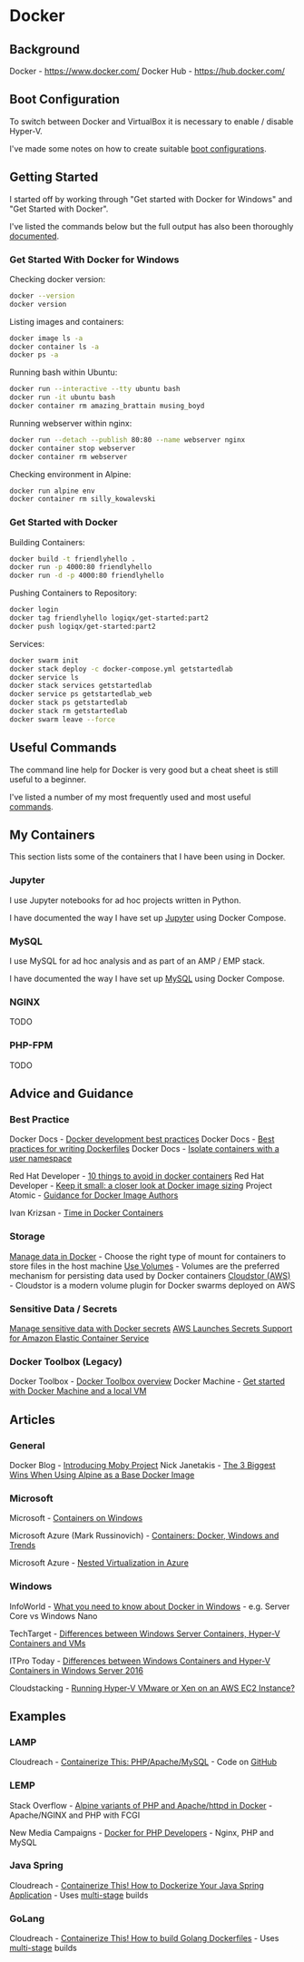 # Docker

## Background

Docker - https://www.docker.com/
Docker Hub - https://hub.docker.com/



## Boot Configuration

To switch between Docker and VirtualBox it is necessary to enable / disable Hyper-V.

I've made some notes on how to create suitable [boot configurations](../../Boot.md).



## Getting Started

I started off by working through "Get started with Docker for Windows" and "Get Started with Docker".

I've listed the commands below but the full output has also been thoroughly [documented](GetStarted.md).



### Get Started With Docker for Windows

Checking docker version:

```sh
docker --version
docker version
```

Listing images and containers:

```sh
docker image ls -a
docker container ls -a
docker ps -a
```

Running bash within Ubuntu:

```sh
docker run --interactive --tty ubuntu bash
docker run -it ubuntu bash
docker container rm amazing_brattain musing_boyd
```

Running webserver within nginx:

```sh
docker run --detach --publish 80:80 --name webserver nginx
docker container stop webserver
docker container rm webserver
```

Checking environment in Alpine:

```sh
docker run alpine env
docker container rm silly_kowalevski
```



### Get Started with Docker

Building Containers:

```sh
docker build -t friendlyhello .
docker run -p 4000:80 friendlyhello
docker run -d -p 4000:80 friendlyhello
```

Pushing Containers to Repository:

```sh
docker login
docker tag friendlyhello logiqx/get-started:part2
docker push logiqx/get-started:part2
```

Services:

```sh
docker swarm init
docker stack deploy -c docker-compose.yml getstartedlab
docker service ls
docker stack services getstartedlab
docker service ps getstartedlab_web
docker stack ps getstartedlab
docker stack rm getstartedlab
docker swarm leave --force
```



## Useful Commands

The command line help for Docker is very good but a cheat sheet is still useful to a beginner.

I've listed a number of my most frequently used and most useful [commands](Commands.md).



## My Containers

This section lists some of the containers that I have been using in Docker.

### Jupyter

I use Jupyter notebooks for ad hoc projects written in Python.

I have documented the way I have set up [Jupyter](../../../Development/Languages/Python/README.md) using Docker Compose.



### MySQL

I use MySQL for ad hoc analysis and as part of an AMP / EMP stack.

I have documented the way I have set up [MySQL](../../../Services/Databases/MySQL/README.md) using Docker Compose.



### NGINX

TODO



### PHP-FPM

TODO



## Advice and Guidance

### Best Practice

Docker Docs - [Docker development best practices](https://docs.docker.com/develop/dev-best-practices/)
Docker Docs - [Best practices for writing Dockerfiles](https://docs.docker.com/develop/develop-images/dockerfile_best-practices/)
Docker Docs - [Isolate containers with a user namespace](https://docs.docker.com/engine/security/userns-remap/)

Red Hat Developer - [10 things to avoid in docker containers](https://developers.redhat.com/blog/2016/02/24/10-things-to-avoid-in-docker-containers/)
Red Hat Developer - [Keep it small: a closer look at Docker image sizing](https://developers.redhat.com/blog/2016/03/09/more-about-docker-images-size/)
Project Atomic - [Guidance for Docker Image Authors](http://www.projectatomic.io/docs/docker-image-author-guidance/)

Ivan Krizsan - [Time in Docker Containers](https://www.ivankrizsan.se/2015/10/31/time-in-docker-containers/)



### Storage

[Manage data in Docker](https://docs.docker.com/storage/) - Choose the right type of mount for containers to store files in the host machine
[Use Volumes](https://docs.docker.com/storage/volumes/#differences-between--v-and---mount-behavior) - Volumes are the preferred mechanism for persisting data used by Docker containers
[Cloudstor (AWS)](https://docs.docker.com/docker-for-aws/persistent-data-volumes/) - Cloudstor is a modern volume plugin for Docker swarms deployed on AWS



### Sensitive Data / Secrets

[Manage sensitive data with Docker secrets](https://docs.docker.com/engine/swarm/secrets/)
[AWS Launches Secrets Support for Amazon Elastic Container Service](https://aws.amazon.com/about-aws/whats-new/2018/11/aws-launches-secrets-support-for-amazon-elastic-container-servic/)



### Docker Toolbox (Legacy)

Docker Toolbox - [Docker Toolbox overview](https://docs.docker.com/toolbox/overview/)
Docker Machine - [Get started with Docker Machine and a local VM](https://docs.docker.com/machine/get-started/)



## Articles

### General

Docker Blog - [Introducing Moby Project](https://blog.docker.com/2017/04/introducing-the-moby-project/)
Nick Janetakis - [The 3 Biggest Wins When Using Alpine as a Base Docker Image](https://nickjanetakis.com/blog/the-3-biggest-wins-when-using-alpine-as-a-base-docker-image)

### Microsoft

Microsoft - [Containers on Windows](https://docs.microsoft.com/en-us/virtualization/windowscontainers/about/)

Microsoft Azure (Mark Russinovich) - [Containers: Docker, Windows and Trends](https://azure.microsoft.com/en-us/blog/containers-docker-windows-and-trends/)

Microsoft Azure - [Nested Virtualization in Azure](https://azure.microsoft.com/en-gb/blog/nested-virtualization-in-azure/)

### Windows

InfoWorld - [What you need to know about Docker in Windows](https://www.infoworld.com/article/3163257/application-development/what-you-need-to-know-about-docker-in-windows.html) - e.g. Server Core vs Windows Nano

TechTarget - [Differences between Windows Server Containers, Hyper-V Containers and VMs](http://searchservervirtualization.techtarget.com/tip/Differences-between-Windows-Server-Containers-Hyper-V-Containers-and-VMs)

ITPro Today - [Differences between Windows Containers and Hyper-V Containers in Windows Server 2016](http://www.itprotoday.com/windows-8/differences-between-windows-containers-and-hyper-v-containers-windows-server-2016)

Cloudstacking - [Running Hyper-V VMware or Xen on an AWS EC2 Instance?](http://cloudstacking.com/posts/running-hyper-v-vmware-or-xen-on-an-aws-ec2-instance.html)



## Examples

### LAMP

Cloudreach - [Containerize This: PHP/Apache/MySQL](https://www.mysqlcloudreach.com/blog/containerize-this-php-apache-mysql-within-docker-containers/) - Code on [GitHub](https://github.com/mzazon/php-apache-mysql-containerized/)



### LEMP

Stack Overflow - [Alpine variants of PHP and Apache/httpd in Docker](https://stackoverflow.com/questions/41303775/alpine-variants-of-php-and-apache-httpd-in-docker) - Apache/NGINX and PHP with FCGI

New Media Campaigns - [Docker for PHP Developers](https://www.newmediacampaigns.com/blog/docker-for-php-developers) - Nginx, PHP and MySQL

 

### Java Spring

Cloudreach - [Containerize This! How to Dockerize Your Java Spring Application](https://www.cloudreach.com/blog/dockerize-java-spring-application/) - Uses [multi-stage](https://docs.docker.com/develop/develop-images/multistage-build/) builds



### GoLang

Cloudreach - [Containerize This! How to build Golang Dockerfiles](https://www.cloudreach.com/blog/containerize-this-golang-dockerfiles/) - Uses [multi-stage](https://docs.docker.com/develop/develop-images/multistage-build/) builds

